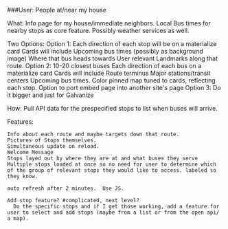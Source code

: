 ###User: People at/near my house

What: Info page for my house/immediate neighbors. Local Bus times for nearby stops as core feature. Possibly weather services as well.

Two Options:
  Option 1:
    Each direction of each stop will be on a materialize card
    Cards will include
        Upcoming bus times (possibly as background image)
        Where that bus heads towards
        User relevant Landmarks along that route.
  Option 2:
    10-20 closest buses
    Each direction of each bus on a materialize card
    Cards will include
        Route terminus
        Major stations/transit centers
        Upcoming bus times.
        Color pinned map tuned to cards, reflecting each stop.
    Option to port embed page into another site's page
  Option 3:
    Do it bigger and just for Galvanize

How: Pull API data for the prespecified stops to list when buses will arrive.

Features:

    Info about each route and maybe targets down that route.
    Pictures of Stops themselves.
    Simultaneous update on reload.
    Welcome Message
    Stops layed out by where they are at and what buses they serve
    Multiple stops loaded at once so no need for user to determine which of the group of relevant stops they would like to access. labeled so they know.

    auto refresh after 2 minutes.  Use JS.

    Add stop feature? #complicated, next level?
      Do the specific stops and if I get those working, add a feature for user to select and add stops (maybe from a list or from the open api/ a map).
